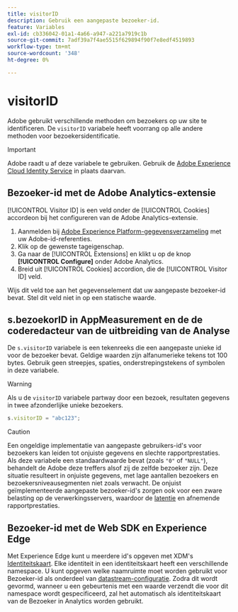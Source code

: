 ```yaml
---
title: visitorID
description: Gebruik een aangepaste bezoeker-id.
feature: Variables
exl-id: cb336042-01a1-4a66-a947-a221a7919c1b
source-git-commit: 7adf39a7f4ae5515f629894f90f7e8edf4519893
workflow-type: tm+mt
source-wordcount: '348'
ht-degree: 0%

---
```


# visitorID

Adobe gebruikt verschillende methoden om bezoekers op uw site te identificeren. De `visitorID` variabele heeft voorrang op alle andere methoden voor bezoekersidentificatie.

>[!IMPORTANT]
>
>Adobe raadt u af deze variabele te gebruiken. Gebruik de [Adobe Experience Cloud Identity Service](https://experienceleague.adobe.com/docs/id-service/using/home.html) in plaats daarvan.

## Bezoeker-id met de Adobe Analytics-extensie

[!UICONTROL Visitor ID] is een veld onder de [!UICONTROL Cookies] accordeon bij het configureren van de Adobe Analytics-extensie.

1. Aanmelden bij [Adobe Experience Platform-gegevensverzameling](https://experience.adobe.com/data-collection) met uw Adobe-id-referenties.
2. Klik op de gewenste tageigenschap.
3. Ga naar de [!UICONTROL Extensions] en klikt u op de knop **[!UICONTROL Configure]** onder Adobe Analytics.
4. Breid uit [!UICONTROL Cookies] accordion, die de [!UICONTROL Visitor ID] veld.

Wijs dit veld toe aan het gegevenselement dat uw aangepaste bezoeker-id bevat. Stel dit veld niet in op een statische waarde.

## s.bezoekorID in AppMeasurement en de de coderedacteur van de uitbreiding van de Analyse

De `s.visitorID` variabele is een tekenreeks die een aangepaste unieke id voor de bezoeker bevat. Geldige waarden zijn alfanumerieke tekens tot 100 bytes. Gebruik geen streepjes, spaties, onderstrepingstekens of symbolen in deze variabele.

>[!WARNING]
>
>Als u de `visitorID` variabele partway door een bezoek, resultaten gegevens in twee afzonderlijke unieke bezoekers.

```js
s.visitorID = "abc123";
```

>[!CAUTION]
>
>Een ongeldige implementatie van aangepaste gebruikers-id&#39;s voor bezoekers kan leiden tot onjuiste gegevens en slechte rapportprestaties. Als deze variabele een standaardwaarde bevat (zoals `"0"` of `"NULL"`), behandelt de Adobe deze treffers alsof zij de zelfde bezoeker zijn. Deze situatie resulteert in onjuiste gegevens, met lage aantallen bezoekers en bezoekersniveausegmenten niet zoals verwacht. De onjuist geïmplementeerde aangepaste bezoeker-id&#39;s zorgen ook voor een zware belasting op de verwerkingsservers, waardoor de [latentie](/help/technotes/latency.md) en afnemende rapportprestaties.

## Bezoeker-id met de Web SDK en Experience Edge

Met Experience Edge kunt u meerdere id&#39;s opgeven met XDM&#39;s [Identiteitskaart](https://experienceleague.adobe.com/docs/experience-platform/edge/identity/overview.html?lang=en#using-identitymap). Elke identiteit in een identiteitskaart heeft een verschillende namespace. U kunt opgeven welke naamruimte moet worden gebruikt voor Bezoeker-id als onderdeel van [datastream-configuratie](https://experienceleague.adobe.com/docs/experience-platform/datastreams/configure.html?lang=en#analytics). Zodra dit wordt gevormd, wanneer u een gebeurtenis met een waarde verzendt die voor dit namespace wordt gespecificeerd, zal het automatisch als identiteitskaart van de Bezoeker in Analytics worden gebruikt.
